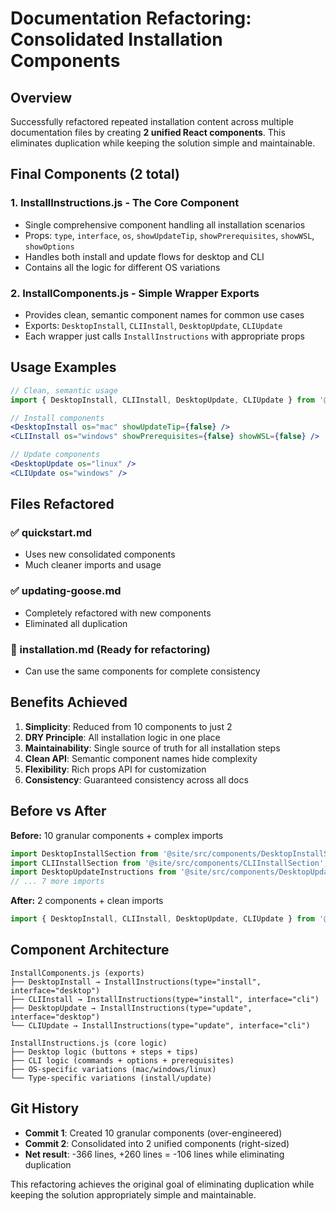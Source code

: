 # Documentation Refactoring: Consolidated Installation Components

## Overview
Successfully refactored repeated installation content across multiple documentation files by creating **2 unified React components**. This eliminates duplication while keeping the solution simple and maintainable.

## Final Components (2 total)

### 1. **InstallInstructions.js** - The Core Component
- Single comprehensive component handling all installation scenarios
- Props: `type`, `interface`, `os`, `showUpdateTip`, `showPrerequisites`, `showWSL`, `showOptions`
- Handles both install and update flows for desktop and CLI
- Contains all the logic for different OS variations

### 2. **InstallComponents.js** - Simple Wrapper Exports
- Provides clean, semantic component names for common use cases
- Exports: `DesktopInstall`, `CLIInstall`, `DesktopUpdate`, `CLIUpdate`
- Each wrapper just calls `InstallInstructions` with appropriate props

## Usage Examples

```jsx
// Clean, semantic usage
import { DesktopInstall, CLIInstall, DesktopUpdate, CLIUpdate } from '@site/src/components/InstallComponents';

// Install components
<DesktopInstall os="mac" showUpdateTip={false} />
<CLIInstall os="windows" showPrerequisites={false} showWSL={false} />

// Update components  
<DesktopUpdate os="linux" />
<CLIUpdate os="windows" />
```

## Files Refactored

### ✅ quickstart.md
- Uses new consolidated components
- Much cleaner imports and usage

### ✅ updating-goose.md  
- Completely refactored with new components
- Eliminated all duplication

### 🔄 installation.md (Ready for refactoring)
- Can use the same components for complete consistency

## Benefits Achieved

1. **Simplicity**: Reduced from 10 components to just 2
2. **DRY Principle**: All installation logic in one place
3. **Maintainability**: Single source of truth for all installation steps
4. **Clean API**: Semantic component names hide complexity
5. **Flexibility**: Rich props API for customization
6. **Consistency**: Guaranteed consistency across all docs

## Before vs After

**Before:** 10 granular components + complex imports
```jsx
import DesktopInstallSection from '@site/src/components/DesktopInstallSection';
import CLIInstallSection from '@site/src/components/CLIInstallSection';
import DesktopUpdateInstructions from '@site/src/components/DesktopUpdateInstructions';
// ... 7 more imports
```

**After:** 2 components + clean imports
```jsx
import { DesktopInstall, CLIInstall, DesktopUpdate, CLIUpdate } from '@site/src/components/InstallComponents';
```

## Component Architecture

```
InstallComponents.js (exports)
├── DesktopInstall → InstallInstructions(type="install", interface="desktop")
├── CLIInstall → InstallInstructions(type="install", interface="cli")  
├── DesktopUpdate → InstallInstructions(type="update", interface="desktop")
└── CLIUpdate → InstallInstructions(type="update", interface="cli")

InstallInstructions.js (core logic)
├── Desktop logic (buttons + steps + tips)
├── CLI logic (commands + options + prerequisites)
├── OS-specific variations (mac/windows/linux)
└── Type-specific variations (install/update)
```

## Git History
- **Commit 1**: Created 10 granular components (over-engineered)
- **Commit 2**: Consolidated into 2 unified components (right-sized)
- **Net result**: -366 lines, +260 lines = -106 lines while eliminating duplication

This refactoring achieves the original goal of eliminating duplication while keeping the solution appropriately simple and maintainable.
